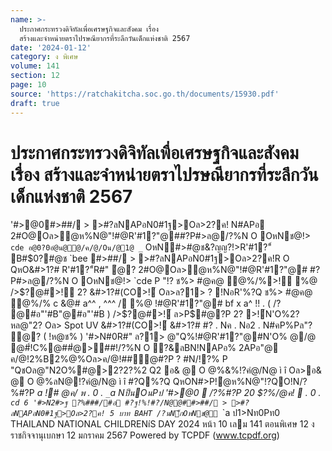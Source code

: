 ```yaml
---
name: >-
  ประกาศกระทรวงดิจิทัลเพื่อเศรษฐกิจและสังคม เรื่อง
  สร้างและจำหน่ายตราไปรษณียากรที่ระลึกวันเด็กแห่งชาติ 2567
date: '2024-01-12'
category: ง พิเศษ
volume: 141
section: 12
page: 10
source: 'https://ratchakitcha.soc.go.th/documents/15930.pdf'
draft: true
---
```


# ประกาศกระทรวงดิจิทัลเพื่อเศรษฐกิจและสังคม เรื่อง สร้างและจำหน่ายตราไปรษณียากรที่ระลึกวันเด็กแห่งชาติ 2567

'#>@0#>##/ > >#?ลNAPอN0#1ฐ>Oล>2?ค! N#APอ 2#O@Oล>ํ@ห%N@"!#@R'#1?"@##?P#>ล@/?%N O OหNช@!> `cde อ@0?0อํ@น@@/ค/@/Oน/@1@ _` OหN#>#@ช&?ญญ?!>R'#1?"์ B#$0?#@ช `bee #>##/ > >#?ลNAPอN0#1ฐ>Oล>2?ค!R O QหO&#>1?# R'#1?"์R#" ํ@? 2#O@Oล>ํ@ห%N@"!#@R'#1?"@# #?P#>ล@/?%N O OหNช@!> `cde P "!? ช%> #@ค@ ํ@%/%>!์ %@ />$?@#>!์ 2? &#>1?#(CO>!์ Oล>ล?1> ? !NอR'%?Q ช%> #@ค@ ํ@%/% c &@# a^^ , ^^^ / %@ !#@R'#1?"@# bf x a^ !! . ( /? @#อ"'#B"@#อ"'#B ) />$?@#>!์ ล>P$#@?P 2? >!์N'O%2?หล@"2? Oล> Spot UV &#>1?#(CO>!์ &#>1?# #? . Nค . Nอ2 . N#คP%Pล"? ํ@? ( !ห@ช% ) '#>N#0R#" ล?1> @"Q%!#@R'#1?"@#N'O% @/@ @#์!C%@##ํ@>##!/?%N O ?&ลBN!NAPอ% 2APอ"@ ค/@!2%B2%@%Oล>ค/@!##ํ@#?P ? #N/!?% P "QชOล@"N2O%#@>2?2?%2 Q2 อ& @ O @%&%!?คํ@/N@ ì î Oล>อ& @ O @%ลN@!?คํ@/N@ ì î #?Q%?Q QหON#>P!ํ@ห%N@"!?QO!N/?%#?P _a !# @ค/ พ . 0 . `_`a Nป็นOนPป '#>@0  /?%#?P 20 $?%/@ค!  . 0 . `cd 6 '#>N2#>ฐ ?%###/#อ #?ฐ!%!#?/N@@##>##/ > >#?ลNAPอN0#1ฐ>Oล>2?ค! 5 บาท BAHT /?นN็กOหNช@ิ `_`a ป1>Nท0Pท0 THAILAND NATIONAL CHILDRENíS DAY 2024 หน้า 10 เลม 141 ตอนพิเศษ 12 ง ราชกิจจานุเบกษา 12 มกราคม 2567 Powered by TCPDF (www.tcpdf.org)
